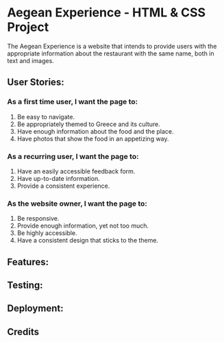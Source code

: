 # Aegean Experience - HTML & CSS Project

The Aegean Experience is a website that intends to provide users with the appropriate information about the restaurant with the same name, both in text and images. 

## User Stories:
### As a first time user, I want the page to:
1. Be easy to navigate.
2. Be appropriately themed to Greece and its culture.
3. Have enough information about the food and the place.
4. Have photos that show the food in an appetizing way.

### As a recurring user, I want the page to:
1. Have an easily accessible feedback form.
2. Have up-to-date information.
3. Provide a consistent experience.

### As the website owner, I want the page to:
1. Be responsive.
2. Provide enough information, yet not too much.
3. Be highly accessible.
4. Have a consistent design that sticks to the theme.

## Features:


## Testing:


## Deployment:


## Credits